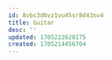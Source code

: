 ```yaml
---
id: 8vbc3d0vz1vu45sr8d43nv4
title: Guitar
desc: ''
updated: 1705222628175
created: 1705214456704
---
```


#### 